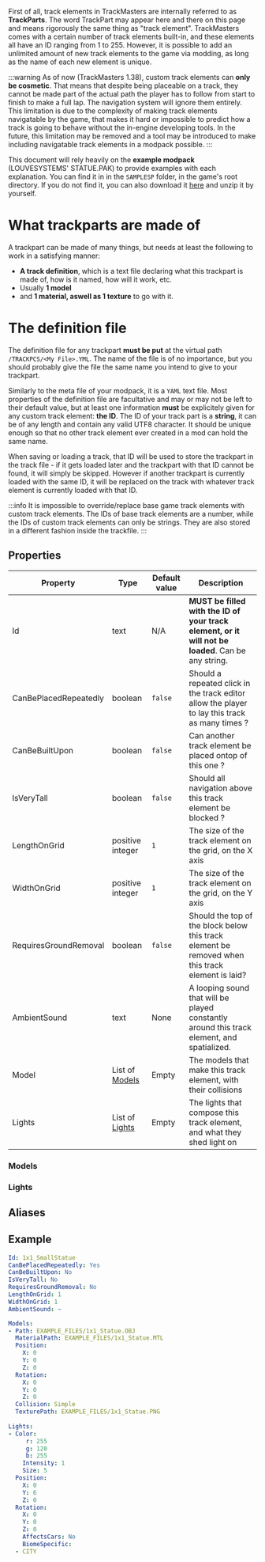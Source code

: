 <!-- TITLE:Create track elements -->

First of all, track elements in TrackMasters are internally referred to as **TrackParts**. The word TrackPart may appear here and there on this page and means rigorously the same thing as "track element".
TrackMasters comes with a certain number of track elements built-in, and these elements all have an ID ranging from 1 to 255. However, it is possible to add an unlimited amount of new track elements to the game via modding, as long as the name of each new element is unique.

:::warning
As of now (TrackMasters 1.38), custom track elements can **only be cosmetic**. 
That means that despite being placeable on a track, they cannot be made part of the actual path the player has to follow from start to finish to make a full lap. The navigation system will ignore them entirely.
This limitation is due to the complexity of making track elements navigatable by the game, that makes it hard or impossible to predict how a track is going to behave without the in-engine developing tools.
In the future, this limitation may be removed and a tool may be introduced to make including navigatable track elements in a modpack possible.
:::

This document will rely heavily on the **example modpack** (LOUVESYSTEMS' STATUE.PAK) to provide examples with each explanation. 
You can find it in in the `SAMPLESP` folder, in the game's root directory. If you do not find it, you can also download it [here](/_contents/modpacks/LOUVESYSTEMS'%20STATUE.PAK) and unzip it by yourself.

# What trackparts are made of
A trackpart can be made of many things, but needs at least the following to work in a satisfying manner:
* **A track definition**, which is a text file declaring what this trackpart is made of, how is it named, how will it work, etc.
* Usually **1 model** 
* and **1 material, aswell as 1 texture** to go with it.

# The definition file
The definition file for any trackpart **must be put** at the virtual path `/TRACKPCS/<My File>.YML`. The name of the file is of no importance, but you should probably give the file the same name you intend to give to your trackpart.

Similarly to the meta file of your modpack, it is a `YAML` text file. 
Most properties of the definition file are facultative and may or may not be left to their default value, but at least one information **must** be explicitely given for any custom track element: **the ID**.
The ID of your track part is a **string**, it can be of any length and contain any valid UTF8 character. It should be unique enough so that no other track element ever created in a mod can hold the same name.

When saving or loading a track, that ID will be used to store the trackpart in the track file - if it gets loaded later and the trackpart with that ID cannot be found, it will simply be skipped. However if another trackpart is currently loaded with the same ID, it will be replaced on the track with whatever track element is currently loaded with that ID.

:::info
It is impossible to override/replace base game track elements with custom track elements. The IDs of base track elements are a number, while the IDs of custom track elements can only be strings. They are also stored in a different fashion inside the trackfile.
:::

## Properties
| Property | Type |  Default value | Description |
| -------- | -------- | -------- | -------- |
| Id   | text  | N/A     | **MUST be filled with the ID of your track element, or it will not be loaded**. Can be any string.  |
| CanBePlacedRepeatedly |  boolean | `false` | Should a repeated click in the track editor allow the player to lay this track as many times ?|
| CanBeBuiltUpon  |   boolean |`false`  | Can another track element be placed ontop of this one ? |
| IsVeryTall  |  boolean  |  `false`   | Should all navigation above this track element be blocked ? |
| LengthOnGrid  | positive integer | `1`   | The size of the track element on the grid, on the X axis |
| WidthOnGrid  |  positive integer  |  `1`    |  The size of the track element on the grid, on the Y axis |
| RequiresGroundRemoval  |  boolean  | `false`   |  Should the top of the block below this track element be removed when this track element is laid?  |
| AmbientSound  |  text  | None | A looping sound that will be played constantly around this track element, and spatialized.  |
| Model  |  List of [Models]()  |  Empty  | The models that make this track element, with their collisions |
| Lights  |   List of [Lights]() |  Empty  | The lights that compose this track element, and what they shed light on |

### Models

### Lights

## Aliases

## Example
```yaml
Id: 1x1_SmallStatue
CanBePlacedRepeatedly: Yes
CanBeBuiltUpon: No
IsVeryTall: No
RequiresGroundRemoval: No
LengthOnGrid: 1
WidthOnGrid: 1
AmbientSound: ~

Models:
- Path: EXAMPLE_FILES/1x1_Statue.OBJ
  MaterialPath: EXAMPLE_FILES/1x1_Statue.MTL
  Position:
    X: 0
    Y: 0
    Z: 0
  Rotation:
    X: 0
    Y: 0
    Z: 0
  Collision: Simple
  TexturePath: EXAMPLE_FILES/1x1_Statue.PNG
  
Lights:
- Color: 
	 r: 255
 	 g: 120
	 b: 255
	Intensity: 1
	Size: 5
  Position:
    X: 0
    Y: 6
    Z: 0
  Rotation:
    X: 0
    Y: 0
    Z: 0
	AffectsCars: No
	BiomeSpecific: 
  - CITY
```